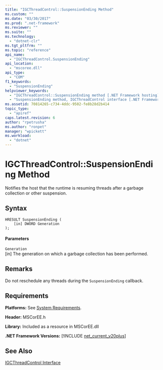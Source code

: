 ```yaml
---
title: "IGCThreadControl::SuspensionEnding Method"
ms.custom: ""
ms.date: "03/30/2017"
ms.prod: ".net-framework"
ms.reviewer: ""
ms.suite: ""
ms.technology: 
  - "dotnet-clr"
ms.tgt_pltfrm: ""
ms.topic: "reference"
api_name: 
  - "IGCThreadControl.SuspensionEnding"
api_location: 
  - "mscoree.dll"
api_type: 
  - "COM"
f1_keywords: 
  - "SuspensionEnding"
helpviewer_keywords: 
  - "IGCThreadControl::SuspensionEnding method [.NET Framework hosting]"
  - "SuspensionEnding method, IGCThreadControl interface [.NET Framework hosting]"
ms.assetid: 70814265-c734-4ddc-9502-fe8b28d2b414
topic_type: 
  - "apiref"
caps.latest.revision: 6
author: "rpetrusha"
ms.author: "ronpet"
manager: "wpickett"
ms.workload: 
  - "dotnet"
---
```

# IGCThreadControl::SuspensionEnding Method
Notifies the host that the runtime is resuming threads after a garbage collection or other suspension.  
  
## Syntax  
  
```  
HRESULT SuspensionEnding (  
    [in] DWORD Generation  
);  
```  
  
#### Parameters  
 `Generation`  
 [in] The generation on which a garbage collection has been performed.  
  
## Remarks  
 Do not reschedule any threads during the `SuspensionEnding` callback.  
  
## Requirements  
 **Platforms:** See [System Requirements](../../../../docs/framework/get-started/system-requirements.md).  
  
 **Header:** MSCorEE.h  
  
 **Library:** Included as a resource in MSCorEE.dll  
  
 **.NET Framework Versions:** [!INCLUDE [net_current_v20plus](../../../../includes/net-current-v20plus-md.md)]  
  
## See Also  
 [IGCThreadControl Interface](../../../../docs/framework/unmanaged-api/hosting/igcthreadcontrol-interface.md)
